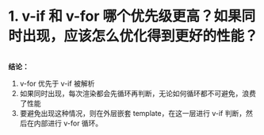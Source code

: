 # 1. v-if 和 v-for 哪个优先级更高？如果同时出现，应该怎么优化得到更好的性能？

```

```

**结论：**

1. v-for 优先于 v-if 被解析
2. 如果同时出现，每次渲染都会先循环再判断，无论如何循环都不可避免，浪费了性能
3. 要避免出现这种情况，则在外层嵌套 template，在这一层进行 v-if 判断，然后在内部进行 v-for 循环。

